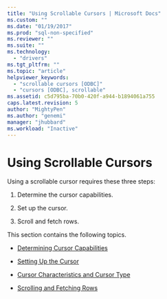 ```yaml
---
title: "Using Scrollable Cursors | Microsoft Docs"
ms.custom: ""
ms.date: "01/19/2017"
ms.prod: "sql-non-specified"
ms.reviewer: ""
ms.suite: ""
ms.technology: 
  - "drivers"
ms.tgt_pltfrm: ""
ms.topic: "article"
helpviewer_keywords: 
  - "scrollable cursors [ODBC]"
  - "cursors [ODBC], scrollable"
ms.assetid: c5d795ba-70b0-420f-a944-b1894061a755
caps.latest.revision: 5
author: "MightyPen"
ms.author: "genemi"
manager: "jhubbard"
ms.workload: "Inactive"
---
```

# Using Scrollable Cursors
Using a scrollable cursor requires these three steps:  
  
1.  Determine the cursor capabilities.  
  
2.  Set up the cursor.  
  
3.  Scroll and fetch rows.  
  
 This section contains the following topics.  
  
-   [Determining Cursor Capabilities](../../../odbc/reference/develop-app/determining-cursor-capabilities.md)  
  
-   [Setting Up the Cursor](../../../odbc/reference/develop-app/setting-up-the-cursor.md)  
  
-   [Cursor Characteristics and Cursor Type](../../../odbc/reference/develop-app/cursor-characteristics-and-cursor-type.md)  
  
-   [Scrolling and Fetching Rows](../../../odbc/reference/develop-app/scrolling-and-fetching-rows-odbc.md)

